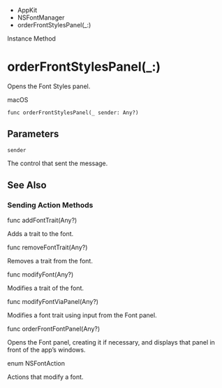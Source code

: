 

- AppKit
- NSFontManager
-  orderFrontStylesPanel(\_:) 

Instance Method

# orderFrontStylesPanel(\_:)

Opens the Font Styles panel.

macOS

``` source
func orderFrontStylesPanel(_ sender: Any?)
```

## Parameters 

`sender`  

The control that sent the message.

## See Also

### Sending Action Methods

func addFontTrait(Any?)

Adds a trait to the font.

func removeFontTrait(Any?)

Removes a trait from the font.

func modifyFont(Any?)

Modifies a trait of the font.

func modifyFontViaPanel(Any?)

Modifies a font trait using input from the Font panel.

func orderFrontFontPanel(Any?)

Opens the Font panel, creating it if necessary, and displays that panel in front of the app’s windows.

enum NSFontAction

Actions that modify a font.

